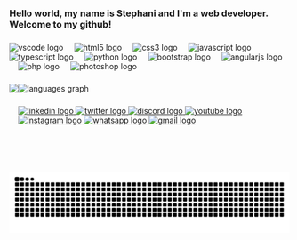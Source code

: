 <h3 align="left">Hello world, my name is Stephani and I'm a web developer.<br>Welcome to my github!</h3>

###

<div align="left">
  <img src="https://cdn.jsdelivr.net/gh/devicons/devicon/icons/vscode/vscode-original.svg" height="35" alt="vscode logo"  />
  <img width="12" />
  <img src="https://cdn.jsdelivr.net/gh/devicons/devicon/icons/html5/html5-original.svg" height="35" alt="html5 logo"  />
  <img width="12" />
  <img src="https://cdn.jsdelivr.net/gh/devicons/devicon/icons/css3/css3-original.svg" height="35" alt="css3 logo"  />
  <img width="12" />
  <img src="https://cdn.jsdelivr.net/gh/devicons/devicon/icons/javascript/javascript-original.svg" height="35" alt="javascript logo"  />
  <img width="12" />
  <img src="https://cdn.jsdelivr.net/gh/devicons/devicon/icons/typescript/typescript-original.svg" height="35" alt="typescript logo"  />
  <img width="12" />
  <img src="https://cdn.jsdelivr.net/gh/devicons/devicon/icons/python/python-original.svg" height="35" alt="python logo"  />
  <img width="12" />
  <img src="https://cdn.jsdelivr.net/gh/devicons/devicon/icons/bootstrap/bootstrap-original.svg" height="35" alt="bootstrap logo"  />
  <img width="12" />
  <img src="https://cdn.jsdelivr.net/gh/devicons/devicon/icons/angularjs/angularjs-original.svg" height="35" alt="angularjs logo"  />
  <img width="12" />
  <img src="https://cdn.jsdelivr.net/gh/devicons/devicon/icons/php/php-original.svg" height="35" alt="php logo"  />
  <img width="12" />
  <img src="https://cdn.jsdelivr.net/gh/devicons/devicon/icons/photoshop/photoshop-plain.svg" height="35" alt="photoshop logo"  />
</div>

###

<img align="left" height="158" src="https://media1.tenor.com/m/dlO08jgtJHIAAAAC/fuego.gif"  />

###

<div align="left">
  <img src="https://github-readme-stats.vercel.app/api/top-langs?username=Stephiiss&locale=en&hide_title=false&layout=compact&card_width=320&langs_count=5&theme=dracula&hide_border=true&order=2" height="137" alt="languages graph"  />
</div>

###

<div align="left">
  <a href="https://www.linkedin.com/in/stephani-de-jesus-b35730299?utm_source=share&utm_campaign=share_via&utm_content=profile&utm_medium=ios_app" target="_blank">
    <img src="https://raw.githubusercontent.com/maurodesouza/profile-readme-generator/master/src/assets/icons/social/linkedin/default.svg" width="53" height="41" alt="linkedin logo"  />
  </a>
  <a href="https://x.com/stephaniixxx?s=21" target="_blank">
    <img src="https://raw.githubusercontent.com/maurodesouza/profile-readme-generator/master/src/assets/icons/social/twitter/default.svg" width="53" height="41" alt="twitter logo"  />
  </a>
  <a href="@stephaniixx" target="_blank">
    <img src="https://raw.githubusercontent.com/maurodesouza/profile-readme-generator/master/src/assets/icons/social/discord/default.svg" width="53" height="41" alt="discord logo"  />
  </a>
  <a href="https://youtube.com/@devstephani?si=2sO2K50HUfrG0syW" target="_blank">
    <img src="https://raw.githubusercontent.com/maurodesouza/profile-readme-generator/master/src/assets/icons/social/youtube/default.svg" width="53" height="41" alt="youtube logo"  />
  </a>
  <a href="https://www.instagram.com/_stephiss?igsh=MXU4bTU0aDlyb3piNg%3D%3D&utm_source=qr" target="_blank">
    <img src="https://raw.githubusercontent.com/maurodesouza/profile-readme-generator/master/src/assets/icons/social/instagram/default.svg" width="53" height="41" alt="instagram logo"  />
  </a>
  <a href="+55 (16) 99366-7268" target="_blank">
    <img src="https://raw.githubusercontent.com/maurodesouza/profile-readme-generator/master/src/assets/icons/social/whatsapp/default.svg" width="53" height="41" alt="whatsapp logo"  />
  </a>
  <a href="Codebystephani@gmail.com" target="_blank">
    <img src="https://raw.githubusercontent.com/maurodesouza/profile-readme-generator/master/src/assets/icons/social/gmail/default.svg" width="53" height="41" alt="gmail logo"  />
  </a>
</div>

###

<img src="https://raw.githubusercontent.com/Stephiiss/Stephiiss/output/snake.svg" alt="Snake animation" />

###
